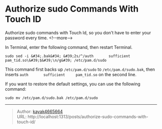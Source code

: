 # Authorize sudo Commands With Touch ID

Authorize sudo commands with Touch Id, so you don&#39;t have to enter your password every time.
&lt;!--more--&gt;

In Terminal, enter the following command, then restart Terminal.
``` shell
sudo sed -i &#34;.bak&#34; &#39;2s/^/auth       sufficient     pam_tid.so\&#39;$&#39;\n/g&#39; /etc/pam.d/sudo
```

This command first backs up `/etc/pam.d/sudo` to `/etc/pam.d/sudo.bak`, then inserts `auth       sufficient     pam_tid.so` on the second line.

If you want to restore the default settings, you can use the following command:
``` shell
sudo mv /etc/pam.d/sudo.bak /etc/pam.d/sudo
```

---

> Author: [kayak4665664](https://github.com/kayak4665664)  
> URL: http://localhost:1313/posts/authorize-sudo-commands-with-touch-id/  

